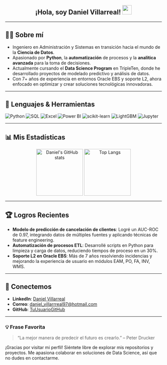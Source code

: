 <div align="center">
  <h2>¡Hola, soy Daniel Villarreal! <img src="https://media.giphy.com/media/hvRJCLFzcasrR4ia7z/giphy.gif" width="30px"/></h2>
</div>

---

## 🧑‍💻 Sobre mí
- Ingeniero en Administración y Sistemas en transición hacia el mundo de la **Ciencia de Datos**.
- Apasionado por **Python**, la **automatización** de procesos y la **analítica avanzada** para la toma de decisiones.
- Actualmente cursando el **Data Science Program** en TripleTen, donde he desarrollado proyectos de modelado predictivo y análisis de datos.
- Con 7+ años de experiencia en entornos Oracle EBS y soporte L2, ahora enfocado en optimizar y crear soluciones tecnológicas innovadoras.

---

## 🚀 Lenguajes & Herramientas
<div>
  <img src="https://img.shields.io/badge/Python-3776AB?style=flat-square&logo=python&logoColor=white" alt="Python"/>
  <img src="https://img.shields.io/badge/SQL-4479A1?style=flat-square&logo=amazon-dynamodb&logoColor=white" alt="SQL"/>
  <img src="https://img.shields.io/badge/MS%20Excel-217346?style=flat-square&logo=microsoftexcel&logoColor=white" alt="Excel"/>
  <img src="https://img.shields.io/badge/Power%20BI-F2C811?style=flat-square&logo=powerbi&logoColor=black" alt="Power BI"/>
  <img src="https://img.shields.io/badge/Scikit--Learn-F7931E?style=flat-square&logo=scikit-learn&logoColor=white" alt="scikit-learn"/>
  <img src="https://img.shields.io/badge/LightGBM-00FFAA?style=flat-square&logo=lightgbm&logoColor=white" alt="LightGBM"/>
  <img src="https://img.shields.io/badge/Jupyter-F37626?style=flat-square&logo=jupyter&logoColor=white" alt="Jupyter"/>
</div>

---

## 📊 Mis Estadísticas
<div align="center">
  
  <img src="https://github-readme-stats.vercel.app/api?username=DannVilla&show_icons=true&theme=radical" alt="Daniel's GitHub stats" height="150px"/>
  <img src="https://github-readme-stats.vercel.app/api/top-langs/?username=DannVilla&layout=compact&theme=radical" alt="Top Langs" height="150px"/>
  
</div>

---

## 🏆 Logros Recientes
- **Modelo de predicción de cancelación de clientes**: Logré un AUC-ROC de 0.97, integrando datos de múltiples fuentes y aplicando técnicas de feature engineering.
- **Automatización de procesos ETL**: Desarrollé scripts en Python para limpieza y carga de datos, reduciendo tiempos de proceso en un 30%.
- **Soporte L2 en Oracle EBS**: Más de 7 años resolviendo incidencias y mejorando la experiencia de usuario en módulos EAM, PO, FA, INV, WMS.

---

## 🤝 Conectemos
- **LinkedIn**: [Daniel Villarreal](https://www.linkedin.com/in/daniel-villarreal-flores-08356710b/)  
- **Correo**: [daniel_villarrreal97@hotmail.com](mailto:daniel_villarrreal97@hotmail.com)  
- **GitHub**: [TuUsuarioGitHub](https://github.com/DannVilla)

---

### 💡 Frase Favorita
> “La mejor manera de predecir el futuro es crearlo.” – Peter Drucker

¡Gracias por visitar mi perfil! Siéntete libre de explorar mis repositorios y proyectos. Me apasiona colaborar en soluciones de Data Science, así que no dudes en contactarme.
